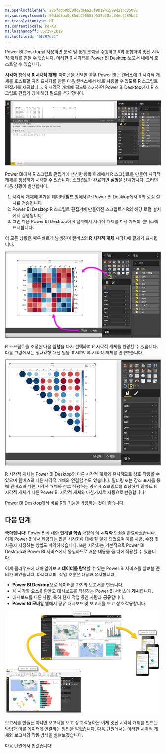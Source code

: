```yaml
---
ms.openlocfilehash: 226fdd59b00dc2daa625f9b1941599d21cc35087
ms.sourcegitcommit: 60dad5aa0d85db790553e537bf8ac34ee3289ba3
ms.translationtype: HT
ms.contentlocale: ko-KR
ms.lasthandoff: 05/29/2019
ms.locfileid: "61397631"
---
```

Power BI Desktop을 사용하면 분석 및 통계 분석을 수행하고 R과 통합하여 멋진 시각적 개체를 만들 수 있습니다. 이러한 R 시각화를 Power BI Desktop 보고서 내에서 호스트할 수 있습니다.

**시각화** 창에서 **R 시각적 개체l** 아이콘을 선택한 경우 Power BI는 캔버스에 R 시각적 개체를 호스트할 자리 표시자를 만든 다음 캔버스에서 바로 사용할 수 있도록 R 스크립트 편집기를 제공합니다. R 시각적 개체에 필드를 추가하면 Power BI Desktop에서 R 스크립트 편집기 창에 해당 필드를 추가합니다.

![](media/3-11h-r-visual-integration/3-11h_1.png)

Power BI에서 R 스크립트 편집기에 생성한 항목 아래에서 R 스크립트를 만들어 시각적 개체를 생성하기 시작할 수 있습니다. 스크립트가 완료되면 **실행**을 선택합니다. 그러면 다음 상황이 발생합니다.

1. 시각적 개체에 추가된 데이터(**필드** 창에서)가 Power BI Desktop에서 R의 로컬 설치로 전송됩니다.
2. Power BI Desktop R 스크립트 편집기에 만들어진 스크립트가 R의 해당 로컬 설치에서 실행됩니다.
3. 그런 다음 Power BI Desktop이 R 설치에서 시각적 개체를 다시 가져와 캔버스에 표시합니다.

이 모든 상황은 매우 빠르게 발생하며 캔버스의 **R 시각적 개체** 시각화에 결과가 표시됩니다.

![](media/3-11h-r-visual-integration/3-11h_2.png)

R 스크립트를 조정한 다음 **실행**을 다시 선택하여 R 시각적 개체를 변경할 수 있습니다. 다음 그림에서는 정사각형 대신 원을 표시하도록 시각적 개체를 변경했습니다.

![](media/3-11h-r-visual-integration/3-11h_3.png)

R 시각적 개체는 Power BI Desktop의 다른 시각적 개체와 유사하므로 상호 작용할 수 있으며 캔버스의 다른 시각적 개체와 연결할 수도 있습니다. 필터링 또는 강조 표시를 통해 캔버스의 다른 시각적 개체와 상호 작용하는 경우 R 스크립트를 조정하지 않아도 R 시각적 개체가 다른 Power BI 시각적 개체와 마찬가지로 자동으로 반응합니다.

Power BI Desktop에서 바로 R의 기능을 사용하는 것이 좋습니다.

## <a name="next-steps"></a>다음 단계
**축하합니다!** Power BI에 대한 **단계별 학습** 과정의 이 **시각화** 단원을 완료하셨습니다. 이제 Power BI에서 제공되는 많은 시각화에 대해 잘 알게 되었으며 이를 사용, 수정 및 사용자 지정하는 방법도 파악하셨습니다. 또한 시각화는 기본적으로 Power BI Desktop과 Power BI 서비스에서 동일하므로 배운 내용을 둘 다에 적용할 수 있습니다.

이제 클라우드에 대해 알아보고 **데이터를 탐색**할 수 있는 Power BI 서비스를 살펴볼 준비가 되었습니다. 아시다시피, 작업 흐름은 다음과 유사합니다.

* **Power BI Desktop**으로 데이터를 가져와 보고서를 만듭니다.
* 새 시각화 요소를 만들고 대시보드를 작성하는 Power BI 서비스에 **게시**합니다.
* 대시보드를 다른 사람, 특히 현재 작업 중인 사람과 **공유**합니다.
* **Power BI 모바일** 앱에서 공유 대시보드 및 보고서를 보고 상호 작용합니다.

![](media/3-11h-r-visual-integration/c0a1_1.png)

보고서를 만들든 아니면 보고서를 보고 상호 작용하든 이제 멋진 시각적 개체를 만드는 방법과 이를 데이터에 연결하는 방법을 알았습니다. 다음 단원에서는 이러한 시각적 개체와 보고서의 작동 방식을 살펴보겠습니다.

다음 단원에서 뵙겠습니다!

